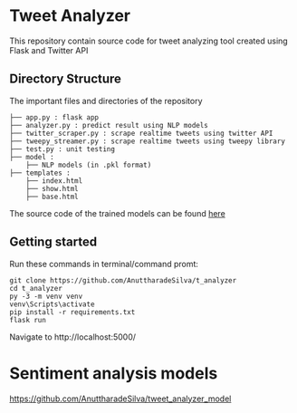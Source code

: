 # Tweet Analyzer

This repository contain source code for tweet analyzing tool created using Flask and Twitter API

## Directory Structure

The important files and directories of the repository

    ├── app.py : flask app
    ├── analyzer.py : predict result using NLP models
    ├── twitter_scraper.py : scrape realtime tweets using twitter API
    ├── tweepy_streamer.py : scrape realtime tweets using tweepy library
    ├── test.py : unit testing
    ├── model :
        ├── NLP models (in .pkl format) 
    ├── templates :                  
        ├── index.html
        ├── show.html
        ├── base.html
        
The source code of the trained models can be found [here](https://github.com/AnuttharadeSilva/t_analyzer_model)

## Getting started

Run these commands in terminal/command promt:

```commandline
git clone https://github.com/AnuttharadeSilva/t_analyzer
cd t_analyzer
py -3 -m venv venv
venv\Scripts\activate
pip install -r requirements.txt
flask run
```
Navigate to http://localhost:5000/


# Sentiment analysis models

https://github.com/AnuttharadeSilva/tweet_analyzer_model

